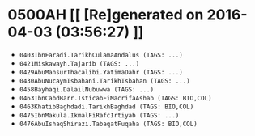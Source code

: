 # 0500AH [[ [Re]generated on 2016-04-03 (03:56:27) ]]

* `0403IbnFaradi.TarikhCulamaAndalus (TAGS: ...)`
* `0421Miskawayh.Tajarib (TAGS: ...)`
* `0429AbuMansurThacalibi.YatimaDahr (TAGS: ...)`
* `0430AbuNucaymIsbahani.TarikhIsbahan (TAGS: ...)`
* `0458Bayhaqi.DalailNubuwwa (TAGS: ...)`
* `0463IbnCabdBarr.IsticabFiMacrifaAshab (TAGS: BIO,COL)`
* `0463KhatibBaghdadi.TarikhBaghdad (TAGS: BIO,COL)`
* `0475IbnMakula.IkmalFiRafcIrtiyab (TAGS: ...)`
* `0476AbuIshaqShirazi.TabaqatFuqaha (TAGS: BIO,COL)`
